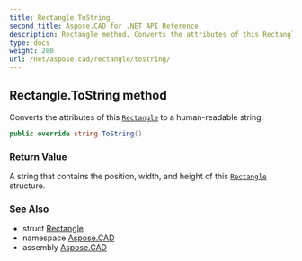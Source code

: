 ```yaml
---
title: Rectangle.ToString
second_title: Aspose.CAD for .NET API Reference
description: Rectangle method. Converts the attributes of this Rectangle to a humanreadable string
type: docs
weight: 280
url: /net/aspose.cad/rectangle/tostring/
---
```

## Rectangle.ToString method

Converts the attributes of this [`Rectangle`](../) to a human-readable string.

```csharp
public override string ToString()
```

### Return Value

A string that contains the position, width, and height of this [`Rectangle`](../) structure.

### See Also

* struct [Rectangle](../)
* namespace [Aspose.CAD](../../../aspose.cad/)
* assembly [Aspose.CAD](../../../)



